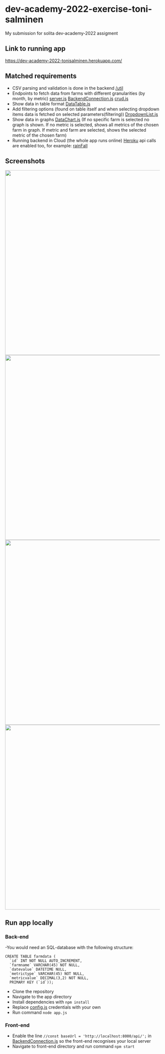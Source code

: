 # dev-academy-2022-exercise-toni-salminen
My submission for solita dev-academy-2022 assigment

## Link to running app
https://dev-academy-2022-tonisalminen.herokuapp.com/

## Matched requirements
- CSV parsing and validation is done in the backend [/util](https://github.com/Coudini/dev-academy-2022-exercise-toni-salminen/tree/main/util)
- Endpoints to fetch data from farms with different granularities (by month, by metric) [server.js](https://github.com/Coudini/dev-academy-2022-exercise-toni-salminen/blob/main/server.js) [BackendConnection.js](https://github.com/Coudini/dev-academy-2022-exercise-toni-salminen/blob/main/front-end/src/components/BackendConnection.js) [crud.js](https://github.com/Coudini/dev-academy-2022-exercise-toni-salminen/blob/main/database/crud.js)
- Show data in table format [DataTable.js](https://github.com/Coudini/dev-academy-2022-exercise-toni-salminen/blob/main/front-end/src/components/DataTable.js)
- Add filtering options (found on table itself and when selecting dropdown items data is fetched on selected parameters(filtering)) [DropdownList.js](https://github.com/Coudini/dev-academy-2022-exercise-toni-salminen/blob/main/front-end/src/components/DropdownList.js)
- Show data in graphs [DataChart.js](https://github.com/Coudini/dev-academy-2022-exercise-toni-salminen/blob/main/front-end/src/components/DataChart.js) (If no specific farm is selected no graph is shown. If no metric is selected, shows all metrics of the chosen farm in graph. If metric and farm are selected, shows the selected metric of the chosen farm)
- Running backend in Cloud (the whole app runs online) [Heroku](https://dev-academy-2022-tonisalminen.herokuapp.com/) api calls are enabled too, for example: [rainFall](https://dev-academy-2022-tonisalminen.herokuapp.com/api/searchfarmmetric?farmname=PartialTech%20Research%20Farm&metrictype=rainFall)

## Screenshots
<p float="left">
  <img width="600" src="https://user-images.githubusercontent.com/56744277/149639428-758abace-c927-4183-ad3d-346037f92652.png">
  <img width="600" src="https://user-images.githubusercontent.com/56744277/149639460-65791199-2105-4e51-9ba4-c6ee5013ff2c.png">
  <img width="600" src="https://user-images.githubusercontent.com/56744277/149639474-5b126d48-bcec-4286-aa73-a7a5f3a6dae2.png">
  <img width="600" src="https://user-images.githubusercontent.com/56744277/149639515-f58c73ce-3a5f-43f1-8bde-34c1097e5401.png">
</p>

## Run app locally
### Back-end
-You would need an SQL-database with the following structure:
```
CREATE TABLE farmdata (
  `id` INT NOT NULL AUTO_INCREMENT,
  `farmname` VARCHAR(45) NOT NULL,
  `datevalue` DATETIME NULL,
  `metrictype` VARCHAR(45) NOT NULL,
  `metricvalue` DECIMAL(3,2) NOT NULL,
  PRIMARY KEY (`id`));
```
- Clone the repository
- Navigate to the app directory
- Install dependencies with ```npm install```
- Replace [config.js](https://github.com/Coudini/dev-academy-2022-exercise-toni-salminen/blob/main/database/config.js) credentials with your own
- Run command ```node app.js```
### Front-end
- Enable the line ```//const baseUrl = 'http://localhost:8000/api/';``` in [BackendConnection.js](https://github.com/Coudini/dev-academy-2022-exercise-toni-salminen/blob/main/front-end/src/components/BackendConnection.js) so the front-end recognises your local server
- Navigate to front-end directory and run command ```npm start```
